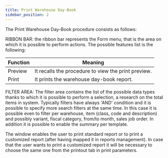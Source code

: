 ```yaml
---
title: Print Warehouse Day-Book
sidebar_position: 2
---
```


The Print Warehouse Day-Book procedure consists as follows:

RIBBON BAR: the ribbon bar represents the Form menu, that is the area on which it is possible to perform actions. The possible features list is the following:



| Function | Meaning |
| --- | --- |
| Preview | It recalls the procedure to view the print preview. |
| Print | It prints the warehouse day-book report. |

FILTER AREA: The filter area contains the list of the possible data types thanks to which it is possible to perform a selection, a research on the total items in system. Typically filters have always 'AND' condition and it is possible to specify more search filters at the same time. In this case it is possible even to filter per warehouse, item (class, code and description) and possibly variant, fiscal category, from/to month, sales job order. In addition it is possible to enable the summary per template.

The window enables the user to print standard report or to print a customized report (after having mapped it in reports management). In case that the user wants to print a customized report it will be necessary to choose the same one from the printout tab in print parameters.






